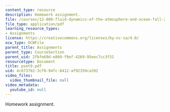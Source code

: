 ```yaml
---
content_type: resource
description: Homework assignment.
file: /courses/12-800-fluid-dynamics-of-the-atmosphere-and-ocean-fall-2004/4c6737823cf094fc8412af92359ca392_pset9.pdf
file_type: application/pdf
learning_resource_types:
- Assignments
license: https://creativecommons.org/licenses/by-nc-sa/4.0/
ocw_type: OCWFile
parent_title: Assignments
parent_type: CourseSection
parent_uid: 2fbfe69d-e860-f9ef-4269-95eec7cc3f31
resourcetype: Document
title: pset9.pdf
uid: 4c673782-3cf0-94fc-8412-af92359ca392
video_files:
  video_thumbnail_file: null
video_metadata:
  youtube_id: null
---
```

Homework assignment.